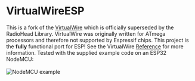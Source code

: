 # VirtualWireESP

This is a fork of the [VirtualWire](https://www.airspayce.com/mikem/arduino/VirtualWire/) which is officially superseded by the RadioHead Library.
VirtualWire was originally written for ATmega processors and therefore not supported by Espressif chips.
This project is the **fully** functional port for ESP!
See the VirtualWire [Reference](https://www.airspayce.com/mikem/arduino/VirtualWire/VirtualWire_8h.html#details) for more information.
Tested with the supplied example code on an ESP32 NodeMCU:      
<br>
![NodeMCU example](https://www.elektor.de/media/catalog/product/cache/5562f759999b940b867d7ecf207c58b6/1/6/169034-91f-web.jpg "NodeMCU")
